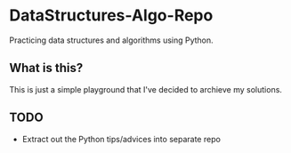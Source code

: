 # DataStructures-Algo-Repo
Practicing data structures and algorithms using Python.

## What is this?
This is just a simple playground that I've decided to archieve my solutions.


## TODO
- Extract out the Python tips/advices into separate repo
